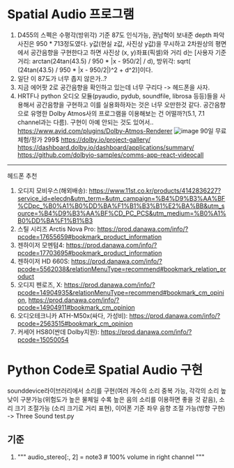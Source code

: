 # Spatial Audio 프로그램 

1. D455의 스펙은 수평각(방위각) 기준 87도 인식가능, 권남혁이 보내준 depth 파악 사진은 950 * 713정도였다. y값(현실 z값, 사진상 y값)을 무시하고 2차원상의 평면에서 공간음향을 구현한다고 하면 사진상 (x, y)좌표(픽셀)와 거리 d는 [사용자 기준 거리: arctan(24tan(43.5) / 950 * |x - 950/2| / d), 방위각: sqrt( (24tan(43.5) / 950 * |x - 950/2|)^2 + d^2)]이다.
2. 일단 이 87도가 너무 좁지 않은가..?
3. 지금 에어팟 2로 공간음향을 확인하고 있는데 너무 구리다 -> 헤드폰을 사자.
4. HRTF나 python 오디오 모듈(pyaudio, pydub, soundfile, librosa 등등)들을 사용해서 공간음향을 구현하고 이를 실용화하자는 것은 너무 오만한것 같다. 공간음향으로 유명한 Dolby Atmos사의 프로그램을 이용해보는 건 어떨까?(5.1, 7.1 channel과는 다름). 구현이 아예 안되는 것도 있어서..
https://www.avid.com/plugins/Dolby-Atmos-Renderer
![image](https://github.com/KangJongHyun/DGIST_UGRP_VISION/assets/134807177/8325195b-1743-470f-b790-fb83f4ab18de)
90일 무료체험/정가 299$
https://dolby.io/project-gallery/
https://dashboard.dolby.io/dashboard/applications/summary/
https://github.com/dolbyio-samples/comms-app-react-videocall
----
헤드폰 추천
1. 오디지 모비우스(해외배송): https://www.11st.co.kr/products/4142836227?service_id=elecdn&utm_term=&utm_campaign=%B4%D9%B3%AA%BF%CDpc_%B0%A1%B0%DD%BA%F1%B1%B3%B1%E2%BA%BB&utm_source=%B4%D9%B3%AA%BF%CD_PC_PCS&utm_medium=%B0%A1%B0%DD%BA%F1%B1%B3
2. 스틸 시리즈 Arctis Nova Pro: https://prod.danawa.com/info/?pcode=17655659#bookmark_product_information
3. 젠하이저 모멘텀4: https://prod.danawa.com/info/?pcode=17703695#bookmark_product_information
4. 젠하이저 HD 660S: https://prod.danawa.com/info/?pcode=5562038&relationMenuType=recommend#bookmark_relation_product
5. 오디지 펜로즈, X: https://prod.danawa.com/info/?pcode=14904935&relationMenuType=recommend#bookmark_cm_opinion, https://prod.danawa.com/info/?pcode=14904911#bookmark_cm_opinion
6. 오디오테크니카 ATH-M50x(싸다, 가성비): https://prod.danawa.com/info/?pcode=2563515#bookmark_cm_opinion
7. 커세어 HS80(싼데 Dolby지원): https://prod.danawa.com/info/?pcode=15050054

# Python Code로 Spatial Audio 구현 
sounddevice라이브러리에서 소리를 구현(여러 개수의 소리 중복 가능, 각각의 소리 높 낮이 구분가능(위험도가 높은 물체일 수록 높은 음의 소리를 이용하면 좋을 것 같음), 소리 크기 조절가능 (소리 크기로 거리 표현), 이어폰 기준 좌우 음향 조절 가능(방향 구현) -> Three Sound test.py 

## 기준 
1. """ audio_stereo[:, 2] = note3  # 100% volume in right channel """ 

